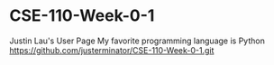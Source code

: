 # CSE-110-Week-0-1
Justin Lau's User Page
My favorite programming language is Python
https://github.com/justerminator/CSE-110-Week-0-1.git
